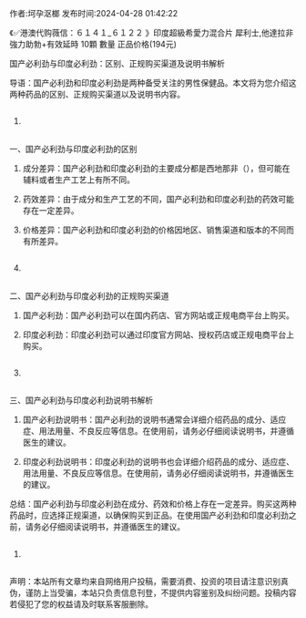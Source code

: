 <p>作者:坷孕沤榔 发布时间:2024-04-28 01:42:22</p>
<p>《✅港澳代购薇信：６１４１_６１２２ 》印度超級希愛力混合片 犀利士,他達拉非 強力助勃+有效延時 10顆 數量 正品价格(194元) </p>
									<p></p><p>国产必利劲与印度必利劲：区别、正规购买渠道及说明书解析</p><p>导语：国产必利劲和印度必利劲是两种备受关注的男性保健品。本文将为您介绍这两种药品的区别、正规购买渠道以及说明书内容。</p><ol class style><li><h2 style></h2></li></ol><p>一、国产必利劲与印度必利劲的区别</p><ol style class><li><p>成分差异：国产必利劲和印度必利劲的主要成分都是西地那非（），但可能在辅料或者生产工艺上有所不同。</p></li><li><p>药效差异：由于成分和生产工艺的不同，国产必利劲和印度必利劲的药效可能存在一定差异。</p></li><li><p>价格差异：国产必利劲和印度必利劲的价格因地区、销售渠道和版本的不同而有所差异。</p></li><li><h2 style></h2></li></ol><p>二、国产必利劲与印度必利劲的正规购买渠道</p><ol style class><li><p>国产必利劲：国产必利劲可以在国内药店、官方网站或正规电商平台上购买。</p></li><li><p>印度必利劲：印度必利劲可以通过印度官方网站、授权药店或正规电商平台上购买。</p></li><li><h2 style></h2></li></ol><p>三、国产必利劲与印度必利劲说明书解析</p><ol style class><li><p>国产必利劲说明书：国产必利劲的说明书通常会详细介绍药品的成分、适应症、用法用量、不良反应等信息。在使用前，请务必仔细阅读说明书，并遵循医生的建议。</p></li><li><p>印度必利劲说明书：印度必利劲的说明书也会详细介绍药品的成分、适应症、用法用量、不良反应等信息。在使用前，请务必仔细阅读说明书，并遵循医生的建议。</p></li></ol><p>总结：国产必利劲与印度必利劲在成分、药效和价格上存在一定差异。购买这两种药品时，应选择正规渠道，以确保购买到正品。在使用国产必利劲和印度必利劲之前，请务必仔细阅读说明书，并遵循医生的建议。</p><p></p><ol class style><li><h2 style></h2></li></ol><p></p>				声明：本站所有文章均来自网络用户投稿，需要消费、投资的项目请注意识别真伪，谨防上当受骗，本站只负责信息刊登，不提供内容鉴别及纠纷问题。投稿内容若侵犯了您的权益请及时联系客服删除。				
